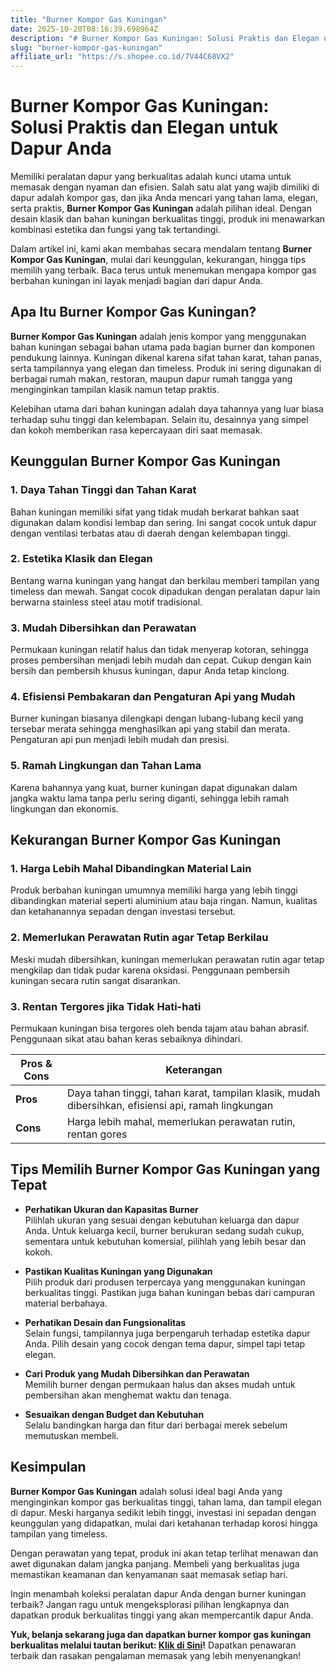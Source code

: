 ```yaml
---
title: "Burner Kompor Gas Kuningan"
date: 2025-10-20T08:16:39.698964Z
description: "# Burner Kompor Gas Kuningan: Solusi Praktis dan Elegan untuk Dapur Anda..."
slug: "burner-kompor-gas-kuningan"
affiliate_url: "https://s.shopee.co.id/7V44C68VX2"
---
```

# Burner Kompor Gas Kuningan: Solusi Praktis dan Elegan untuk Dapur Anda

Memiliki peralatan dapur yang berkualitas adalah kunci utama untuk memasak dengan nyaman dan efisien. Salah satu alat yang wajib dimiliki di dapur adalah kompor gas, dan jika Anda mencari yang tahan lama, elegan, serta praktis, **Burner Kompor Gas Kuningan** adalah pilihan ideal. Dengan desain klasik dan bahan kuningan berkualitas tinggi, produk ini menawarkan kombinasi estetika dan fungsi yang tak tertandingi.

Dalam artikel ini, kami akan membahas secara mendalam tentang **Burner Kompor Gas Kuningan**, mulai dari keunggulan, kekurangan, hingga tips memilih yang terbaik. Baca terus untuk menemukan mengapa kompor gas berbahan kuningan ini layak menjadi bagian dari dapur Anda.

## Apa Itu Burner Kompor Gas Kuningan?

**Burner Kompor Gas Kuningan** adalah jenis kompor yang menggunakan bahan kuningan sebagai bahan utama pada bagian burner dan komponen pendukung lainnya. Kuningan dikenal karena sifat tahan karat, tahan panas, serta tampilannya yang elegan dan timeless. Produk ini sering digunakan di berbagai rumah makan, restoran, maupun dapur rumah tangga yang menginginkan tampilan klasik namun tetap praktis.

Kelebihan utama dari bahan kuningan adalah daya tahannya yang luar biasa terhadap suhu tinggi dan kelembapan. Selain itu, desainnya yang simpel dan kokoh memberikan rasa kepercayaan diri saat memasak.

## Keunggulan Burner Kompor Gas Kuningan

### 1. Daya Tahan Tinggi dan Tahan Karat

Bahan kuningan memiliki sifat yang tidak mudah berkarat bahkan saat digunakan dalam kondisi lembap dan sering. Ini sangat cocok untuk dapur dengan ventilasi terbatas atau di daerah dengan kelembapan tinggi.

### 2. Estetika Klasik dan Elegan

Bentang warna kuningan yang hangat dan berkilau memberi tampilan yang timeless dan mewah. Sangat cocok dipadukan dengan peralatan dapur lain berwarna stainless steel atau motif tradisional.

### 3. Mudah Dibersihkan dan Perawatan

Permukaan kuningan relatif halus dan tidak menyerap kotoran, sehingga proses pembersihan menjadi lebih mudah dan cepat. Cukup dengan kain bersih dan pembersih khusus kuningan, dapur Anda tetap kinclong.

### 4. Efisiensi Pembakaran dan Pengaturan Api yang Mudah

Burner kuningan biasanya dilengkapi dengan lubang-lubang kecil yang tersebar merata sehingga menghasilkan api yang stabil dan merata. Pengaturan api pun menjadi lebih mudah dan presisi.

### 5. Ramah Lingkungan dan Tahan Lama

Karena bahannya yang kuat, burner kuningan dapat digunakan dalam jangka waktu lama tanpa perlu sering diganti, sehingga lebih ramah lingkungan dan ekonomis.

## Kekurangan Burner Kompor Gas Kuningan

### 1. Harga Lebih Mahal Dibandingkan Material Lain

Produk berbahan kuningan umumnya memiliki harga yang lebih tinggi dibandingkan material seperti aluminium atau baja ringan. Namun, kualitas dan ketahanannya sepadan dengan investasi tersebut.

### 2. Memerlukan Perawatan Rutin agar Tetap Berkilau

Meski mudah dibersihkan, kuningan memerlukan perawatan rutin agar tetap mengkilap dan tidak pudar karena oksidasi. Penggunaan pembersih kuningan secara rutin sangat disarankan.

### 3. Rentan Tergores jika Tidak Hati-hati

Permukaan kuningan bisa tergores oleh benda tajam atau bahan abrasif. Penggunaan sikat atau bahan keras sebaiknya dihindari.

| **Pros & Cons** | **Keterangan** |
|-----------------|----------------|
| **Pros** | Daya tahan tinggi, tahan karat, tampilan klasik, mudah dibersihkan, efisiensi api, ramah lingkungan |
| **Cons** | Harga lebih mahal, memerlukan perawatan rutin, rentan gores |

## Tips Memilih Burner Kompor Gas Kuningan yang Tepat

- **Perhatikan Ukuran dan Kapasitas Burner**  
Pilihlah ukuran yang sesuai dengan kebutuhan keluarga dan dapur Anda. Untuk keluarga kecil, burner berukuran sedang sudah cukup, sementara untuk kebutuhan komersial, pilihlah yang lebih besar dan kokoh.

- **Pastikan Kualitas Kuningan yang Digunakan**  
Pilih produk dari produsen terpercaya yang menggunakan kuningan berkualitas tinggi. Pastikan juga bahan kuningan bebas dari campuran material berbahaya.

- **Perhatikan Desain dan Fungsionalitas**  
Selain fungsi, tampilannya juga berpengaruh terhadap estetika dapur Anda. Pilih desain yang cocok dengan tema dapur, simpel tapi tetap elegan.

- **Cari Produk yang Mudah Dibersihkan dan Perawatan**  
Memilih burner dengan permukaan halus dan akses mudah untuk pembersihan akan menghemat waktu dan tenaga.

- **Sesuaikan dengan Budget dan Kebutuhan**  
Selalu bandingkan harga dan fitur dari berbagai merek sebelum memutuskan membeli.

## Kesimpulan

**Burner Kompor Gas Kuningan** adalah solusi ideal bagi Anda yang menginginkan kompor gas berkualitas tinggi, tahan lama, dan tampil elegan di dapur. Meski harganya sedikit lebih tinggi, investasi ini sepadan dengan keunggulan yang didapatkan, mulai dari ketahanan terhadap korosi hingga tampilan yang timeless.

Dengan perawatan yang tepat, produk ini akan tetap terlihat menawan dan awet digunakan dalam jangka panjang. Membeli yang berkualitas juga memastikan keamanan dan kenyamanan saat memasak setiap hari.

Ingin menambah koleksi peralatan dapur Anda dengan burner kuningan terbaik? Jangan ragu untuk mengeksplorasi pilihan lengkapnya dan dapatkan produk berkualitas tinggi yang akan mempercantik dapur Anda.

**Yuk, belanja sekarang juga dan dapatkan burner kompor gas kuningan berkualitas melalui tautan berikut: [Klik di Sini](https://s.shopee.co.id/7V44C68VX2)!** Dapatkan penawaran terbaik dan rasakan pengalaman memasak yang lebih menyenangkan!